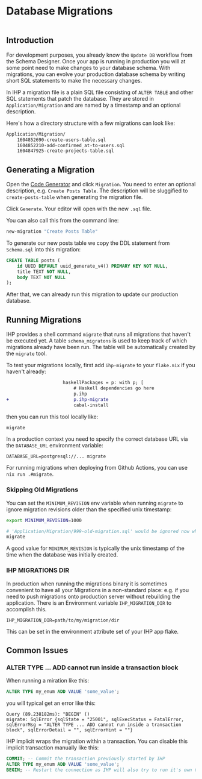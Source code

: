 # Database Migrations

```toc

```

## Introduction

For development purposes, you already know the `Update DB` workflow from the Schema Designer. Once your app is running in production you will at some point need to make changes to your database schema. With migrations, you can evolve your production database schema by writing short SQL statements to make the necessary changes.

In IHP a migration file is a plain SQL file consisting of `ALTER TABLE` and other SQL statements that patch the database. They are stored in `Application/Migration` and are named by a timestamp and an optional description.

Here's how a directory structure with a few migrations can look like:

```bash
Application/Migration/
    1604852690-create-users-table.sql
    1604852210-add-confirmed_at-to-users.sql
    1604847925-create-projects-table.sql
```

## Generating a Migration

Open the [Code Generator](http://localhost:8001/Generators) and click `Migration`. You need to enter an optional description, e.g. `Create Posts Table`. The description will be sluggified to `create-posts-table` when generating the migration file.

Click `Generate`. Your editor will open with the new `.sql` file.

You can also call this from the command line:

```bash
new-migration "Create Posts Table"
```

To generate our new posts table we copy the DDL statement from `Schema.sql` into this migration:

```sql
CREATE TABLE posts (
    id UUID DEFAULT uuid_generate_v4() PRIMARY KEY NOT NULL,
    title TEXT NOT NULL,
    body TEXT NOT NULL
);
```

After that, we can already run this migration to update our production database.

## Running Migrations

IHP provides a shell command `migrate` that runs all migrations that haven't be executed yet. A table `schema_migratons` is used to keep track of which migrations already have been run. The table will be automatically created by the `migrate` tool.

To test your migrations locally, first add `ihp-migrate` to your `flake.nix` if you haven't already:

```diff
                     haskellPackages = p: with p; [
                         # Haskell dependencies go here
                         p.ihp
+                        p.ihp-migrate
                         cabal-install
```
then you can run this tool locally like:

```bash
migrate
```

In a production context you need to specify the correct database URL via the `DATABASE_URL` environment variable:

```
DATABASE_URL=postgresql://... migrate
```

For running migrations when deploying from Github Actions, you can use `nix run .#migrate`.

### Skipping Old Migrations

You can set the `MINIMUM_REVISION` env variable when running `migrate` to ignore migration revisions older than the specified unix timestamp:

```bash
export MINIMUM_REVISION=1000

# 'Application/Migration/999-old-migration.sql' would be ignored now when running 'migrate'
migrate
```

A good value for `MINIMUM_REVISION` is typically the unix timestamp of the time when the database was initially created.


### IHP MIGRATIONS DIR

In production when running the migrations binary it is sometimes convenient to have all your Migrations in a non-standard place:
e.g. if you need to push migrations onto production server without rebuilding the application. There is an Environment variable
`IHP_MIGRATION_DIR` to accomplish this.

```
IHP_MIGRATION_DIR=path/to/my/migration/dir
```

This can be set in the environment attribute set of your IHP app flake.


## Common Issues

### ALTER TYPE ... ADD cannot run inside a transaction block

When running a miration like this:

```sql
ALTER TYPE my_enum ADD VALUE 'some_value';
```

you will typical get an error like this:

```
Query (89.238182ms): "BEGIN" ()
migrate: SqlError {sqlState = "25001", sqlExecStatus = FatalError, sqlErrorMsg = "ALTER TYPE ... ADD cannot run inside a transaction block", sqlErrorDetail = "", sqlErrorHint = ""}
```

IHP implicit wraps the migration within a transaction. You can disable this implicit transaction manually like this:

```sql
COMMIT; -- Commit the transaction previously started by IHP
ALTER TYPE my_enum ADD VALUE 'some_value';
BEGIN; -- Restart the connection as IHP will also try to run it's own COMMIT
```
